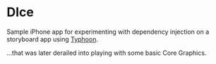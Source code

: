 # DIce

Sample iPhone app for experimenting with dependency injection on a storyboard app using [Typhoon](http://typhoonframework.org).

...that was later derailed into playing with some basic Core Graphics.

